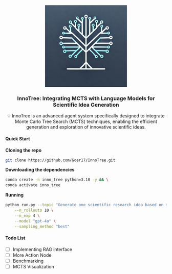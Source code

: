 <div align="center">
  <a href="https://github.com/goer17/IdeaNavigator">
    <img src="assets/logo.png" alt="Logo" width="256" height="256">
  </a>
<h3 align="center">InnoTree: Integrating MCTS with Language Models for Scientific Idea Generation</h3>
  <p align="center">
    💡 InnoTree is an advanced agent system specifically designed to integrate Monte Carlo Tree Search (MCTS) techniques, enabling the efficient generation and exploration of innovative scientific ideas.
  </p>
</div>

#### Quick Start

**Cloning the repo**

```bash
git clone https://github.com/Goer17/InnoTree.git
```

**Downloading the dependencies**

```bash
conda create -n inno_tree python=3.10 -y && \
conda activate inno_tree
```

**Running**

```bash
python run.py --topic "Generate one scientific research idea based on multi-agent system" \
    --n_rollouts 10 \
    --n_exp 4 \
    --model "gpt-4o" \
    --sampling_method "best"
```

#### Todo List

- [ ] Implementing RAG interface
- [ ] More Action Node
- [ ] Benchmarking
- [ ] MCTS Visualization
